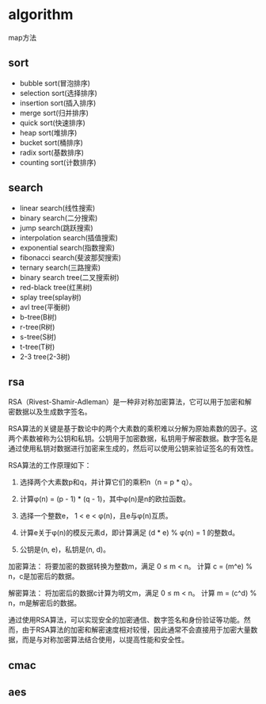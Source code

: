 # algorithm

map方法

## sort

- bubble sort(冒泡排序)
- selection sort(选择排序)
- insertion sort(插入排序)
- merge sort(归并排序)
- quick sort(快速排序)
- heap sort(堆排序)
- bucket sort(桶排序)
- radix sort(基数排序)
- counting sort(计数排序)

## search

- linear search(线性搜索)
- binary search(二分搜索)
- jump search(跳跃搜索)
- interpolation search(插值搜索)
- exponential search(指数搜索)
- fibonacci search(斐波那契搜索)
- ternary search(三路搜索)
- binary search tree(二叉搜索树)
- red-black tree(红黑树)
- splay tree(splay树)
- avl tree(平衡树)
- b-tree(B树)
- r-tree(R树)
- s-tree(S树)
- t-tree(T树)
- 2-3 tree(2-3树)

## rsa

RSA（Rivest-Shamir-Adleman）是一种非对称加密算法，它可以用于加密和解密数据以及生成数字签名。

RSA算法的关键是基于数论中的两个大素数的乘积难以分解为原始素数的因子。这两个素数被称为公钥和私钥。公钥用于加密数据，私钥用于解密数据。数字签名是通过使用私钥对数据进行加密来生成的，然后可以使用公钥来验证签名的有效性。

RSA算法的工作原理如下：

1. 选择两个大素数p和q，并计算它们的乘积n（n = p * q）。

2. 计算φ(n) = (p - 1) * (q - 1)，其中φ(n)是n的欧拉函数。

3. 选择一个整数e， 1 < e < φ(n)，且e与φ(n)互质。

4. 计算e关于φ(n)的模反元素d，即计算满足 (d * e) % φ(n) = 1 的整数d。

5. 公钥是(n, e)，私钥是(n, d)。

加密算法：
将要加密的数据转换为整数m，满足 0 ≤ m < n。
计算 c = (m^e) % n，c是加密后的数据。

解密算法：
将加密后的数据c计算为明文m，满足 0 ≤ m < n。
计算 m = (c^d) % n，m是解密后的数据。

通过使用RSA算法，可以实现安全的加密通信、数字签名和身份验证等功能。然而，由于RSA算法的加密和解密速度相对较慢，因此通常不会直接用于加密大量数据，而是与对称加密算法结合使用，以提高性能和安全性。

## cmac

## aes

